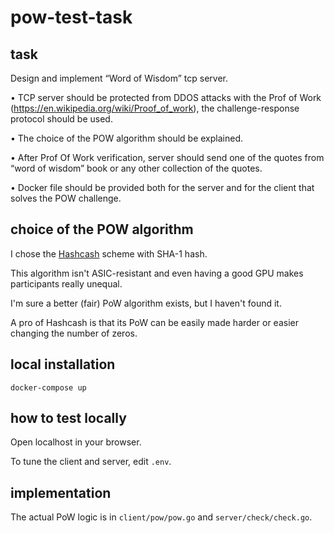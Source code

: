 # pow-test-task

## task

Design and implement “Word of Wisdom” tcp server.

• TCP server should be protected from DDOS attacks with the Prof of Work
(https://en.wikipedia.org/wiki/Proof_of_work), the challenge-response protocol should
be used.

• The choice of the POW algorithm should be explained.

• After Prof Of Work verification, server should send one of the quotes from “word of
wisdom” book or any other collection of the quotes.

• Docker file should be provided both for the server and for the client that solves the
POW challenge.

## choice of the POW algorithm

I chose the [Hashcash](https://en.wikipedia.org/wiki/Hashcash) scheme with SHA-1 hash.

This algorithm isn't ASIC-resistant and even having a good GPU makes participants really unequal.

I'm sure a better (fair) PoW algorithm exists, but I haven't found it.

A pro of Hashcash is that its PoW can be easily made harder or easier changing the number of zeros.

## local installation

`docker-compose up`

## how to test locally

Open localhost in your browser.

To tune the client and server, edit `.env`.

## implementation

The actual PoW logic is in `client/pow/pow.go` and `server/check/check.go`.